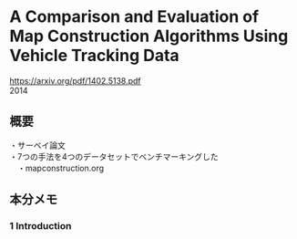 # A Comparison and Evaluation of Map Construction Algorithms Using Vehicle Tracking Data
https://arxiv.org/pdf/1402.5138.pdf  
2014  

## 概要
・サーベイ論文  
・7つの手法を4つのデータセットでベンチマーキングした  
　・mapconstruction.org  
  
## 本分メモ  

### 1 Introduction  

